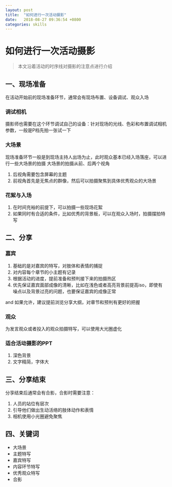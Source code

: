```yaml
---
layout: post
title:  "如何进行一次活动摄影"
date:   2018-08-27 09:36:54 +0800
categories: skills
---
```


# 如何进行一次活动摄影

> 本文沿着活动的时序线对摄影的注意点进行介绍

## 一、现场准备
在活动开始前的现场准备环节，通常会有现场布置、设备调试、观众入场

### 调试相机
摄影师也需要在这个环节调试自己的设备：针对现场的光线、色彩和布置调试相机参数，一般是P档先拍一张试一下

### 大场景
现场准备环节一般是到现场主持人出场为止，此时观众基本已经入场落座，可以进行一些大场景的拍摄
大场景的拍摄从前、后两个视角
1. 后视角需要包含屏幕的主题
2. 前视角首先是无焦点的群像，然后可以拍摄聚焦到具体优秀观众的大场景

### 花絮与入场
1. 在时间充裕的前提下，可以拍摄一些现场花絮
2. 如果同时有合适的条件，比如优秀的背景板，可以在观众入场时，拍摄摆拍特写

## 二、分享

### 嘉宾
1. 基础的是对嘉宾的特写，对肢体和表情的捕捉
2. 对内容每个章节的小主题有记录
3. 根据活动的进度，提前准备和预判接下来的拍摄热区
4. 优先保证嘉宾面部成像的清晰，比如在浅色或者高亮背景前提高iso，即使有噪点以及背景过亮的问题，也要保证嘉宾的成像正常

and
如果允许，建议提前浏览分享大纲，对章节和预判有更好的把握

### 观众
为发言观众或者投入的观众拍摄特写，可以使用大光圈虚化

### 适合活动摄影的PPT
1. 深色背景
2. 文字精简，字体大

## 三、分享结束

分享结束后通常会有合影，合影时需要注意：
1. 人员的站位有层次
2. 引导他们做出生动活络的肢体动作和表情
3. 相机使用小光圈避免聚焦


## 四、关键词
- 大场景
- 主题特写
- 嘉宾特写
- 内容环节特写
- 优秀观众特写
- 合影